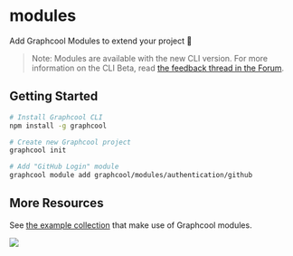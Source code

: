 # modules

Add Graphcool Modules to extend your project 🎁

> Note: Modules are available with the new CLI version. For more information on the CLI Beta, read [the feedback thread in the Forum](https://www.graph.cool/forum/t/feedback-new-cli-beta/949).

## Getting Started

```sh
# Install Graphcool CLI
npm install -g graphcool

# Create new Graphcool project
graphcool init

# Add "GitHub Login" module
graphcool module add graphcool/modules/authentication/github
```

## More Resources

See [the example collection](https://github.com/graphcool-examples/graphcool-examples) that make use of Graphcool modules.

![](http://i.imgur.com/5RHR6Ku.png)
